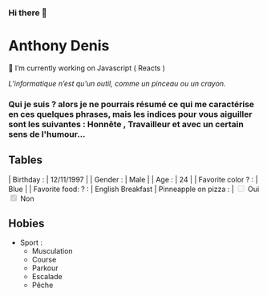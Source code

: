 ### Hi there 👋
# Anthony Denis
🔭 I’m currently working on Javascript ( Reacts ) 


*L’informatique n’est qu’un outil, comme un pinceau ou un crayon.*

### Qui je suis ? alors je ne pourrais résumé ce qui me caractérise en ces quelques phrases, mais les indices pour vous aiguiller sont les suivantes : Honnête , Travailleur et avec un certain sens de l'humour...

## Tables

| Birthday :      | 12/11/1997    |
| Gender :      | Male     |
| Age :      | 24     |
| Favorite color ? :    | Blue    |
| Favorite food: ? :      | English Breakfast
| Pinneapple on pizza :      | <input type="checkbox" disabled /> Oui <input type="checkbox" disabled checked /> Non

## Hobies
    
- Sport :
     - Musculation
     - Course
     - Parkour 
     - Escalade
     - Pêche

<!--
**AnthxnyD/AnthxnyD** is a ✨ _special_ ✨ repository because its `README.md` (this file) appears on your GitHub profile.

Here are some ideas to get you started:

- 🔭 I’m currently working on ...
- 🌱 I’m currently learning ...
- 👯 I’m looking to collaborate on ...
- 🤔 I’m looking for help with ...
- 💬 Ask me about ...
- 📫 How to reach me: ...
- 😄 Pronouns: ...
- ⚡ Fun fact: ...
-->
